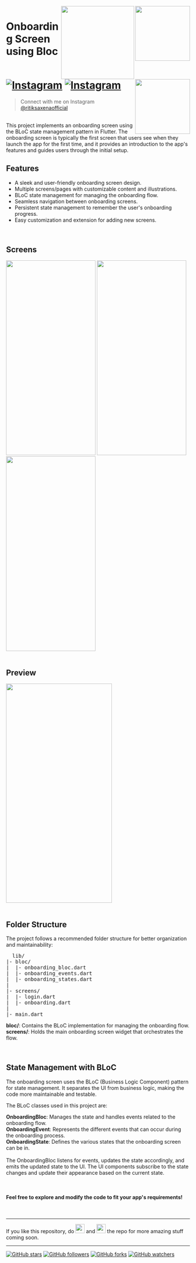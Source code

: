 <img src="https://user-images.githubusercontent.com/62079355/121505629-9f847180-ca00-11eb-8db6-155e61a091a5.png" align="right" style: height=150 width=150/>

<img align='right' src='https://github.com/Ritik-Saxena/Onboarding-Screen-using-Bloc/assets/62079355/30c43a63-23b5-42a2-b39b-4ef28d0b1f1e' width='200'>


<img align='right' src='https://github.com/Ritik-Saxena/Onboarding-Screen-using-Bloc/assets/62079355/ce4dad91-f66a-47de-946d-ee1d37ef68ce' width='150'>

# Onboarding Screen using Bloc <br> [![Instagram](https://img.shields.io/twitter/url?label=%40ritiksaxenaofficial&logo=Instagram&style=social&url=https%3A%2F%2Fwww.instagram.com%2Fritiksaxenaofficial%2F)](https://www.instagram.com/ritiksaxenaofficial/)&nbsp;[![Instagram](https://img.shields.io/twitter/url?label=%40ultimateflutter&logo=Instagram&style=social&url=https%3A%2F%2Fwww.instagram.com%2Fultimateflutter%2F)](https://www.instagram.com/ultimateflutter/)
> Connect with me on Instagram <a href='https://www.instagram.com/ritiksaxenaofficial/'>@ritiksaxenaofficial</a>

<br>
This project implements an onboarding screen using the BLoC state management pattern in Flutter. The onboarding screen is typically the first screen that users see when they launch the app for the first time, and it provides an introduction to the app's features and guides users through the initial setup.

## Features
* A sleek and user-friendly onboarding screen design.
* Multiple screens/pages with customizable content and illustrations.
* BLoC state management for managing the onboarding flow.
* Seamless navigation between onboarding screens.
* Persistent state management to remember the user's onboarding progress.
* Easy customization and extension for adding new screens.

<br>

## Screens
<img src="https://github.com/Ritik-Saxena/Onboarding-Screen-using-Bloc/assets/62079355/30aa916d-c616-471b-a9ef-3db18660b8c6" height=533, width=245>
<img src="https://github.com/Ritik-Saxena/Onboarding-Screen-using-Bloc/assets/62079355/2d3e67e4-84a0-4e90-abde-aa1623bfaf05" height=533, width=245>
<img src="https://github.com/Ritik-Saxena/Onboarding-Screen-using-Bloc/assets/62079355/dc3223fe-d8de-4006-97d4-a5a7228ca142" height=533, width=245>

<br>
<br>

## Preview
<img src="https://github.com/Ritik-Saxena/Onboarding-Screen-using-Bloc/assets/62079355/c3227396-9127-456f-9e6d-7c291899f330" height=600, width=290>

<br>
<br>

## Folder Structure
The project follows a recommended folder structure for better organization and maintainability:

<pre>
  lib/
|- bloc/
|  |- onboarding_bloc.dart
|  |- onboarding_events.dart
|  |- onboarding_states.dart
|
|- screens/
|  |- login.dart
|  |- onboarding.dart
|
|- main.dart
</pre>

<b>bloc/</b>: Contains the BLoC implementation for managing the onboarding flow. <br>
<b>screens/</b>: Holds the main onboarding screen widget that orchestrates the flow.


<br>

## State Management with BLoC
The onboarding screen uses the BLoC (Business Logic Component) pattern for state management. It separates the UI from business logic, making the code more maintainable and testable.

The BLoC classes used in this project are:

<b>OnboardingBloc</b>: Manages the state and handles events related to the onboarding flow. <br>
<b>OnboardingEvent</b>: Represents the different events that can occur during the onboarding process. <br>
<b>OnboardingState</b>: Defines the various states that the onboarding screen can be in. <br><br>
The OnboardingBloc listens for events, updates the state accordingly, and emits the updated state to the UI. The UI components subscribe to the state changes and update their appearance based on the current state.

<br>


#### Feel free to explore and modify the code to fit your app's requirements!

<br>


---
If you like this repository, do <img src="https://user-images.githubusercontent.com/62079355/200077014-f3e95bba-57a6-4c7a-b26a-212bf18e5162.png" width=25 height=25> and <img src="https://user-images.githubusercontent.com/62079355/220893415-ea2015e9-6df6-4de2-ab66-041a3f890be2.png" width=25 height=25> the repo for more amazing stuff coming soon.

---

[![GitHub stars](https://img.shields.io/github/stars/Ritik-Saxena/Onboarding-Screen-using-Bloc?style=social)](https://github.com/Ritik-Saxena/Onboarding-Screen-using-Bloc)
[![GitHub followers](https://img.shields.io/github/followers/Ritik-Saxena?style=social)](https://github.com/Ritik-Saxena?tab=followers)
[![GitHub forks](https://img.shields.io/github/forks/Ritik-Saxena/Onboarding-Screen-using-Bloc?style=social)](https://github.com/Ritik-Saxena/Onboarding-Screen-using-Bloc)
[![GitHub watchers](https://img.shields.io/github/watchers/Ritik-Saxena/Onboarding-Screen-using-Bloc?style=social)](https://github.com/Ritik-Saxena/Onboarding-Screen-using-Bloc)
